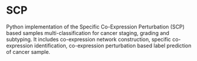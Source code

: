# SCP
Python implementation of the Specific Co-Expression Perturbation (SCP) based samples multi-classification for cancer staging, grading and subtyping. It includes co-expression network construction, specific co-expression identification, co-expression perturbation based label prediction of cancer sample.